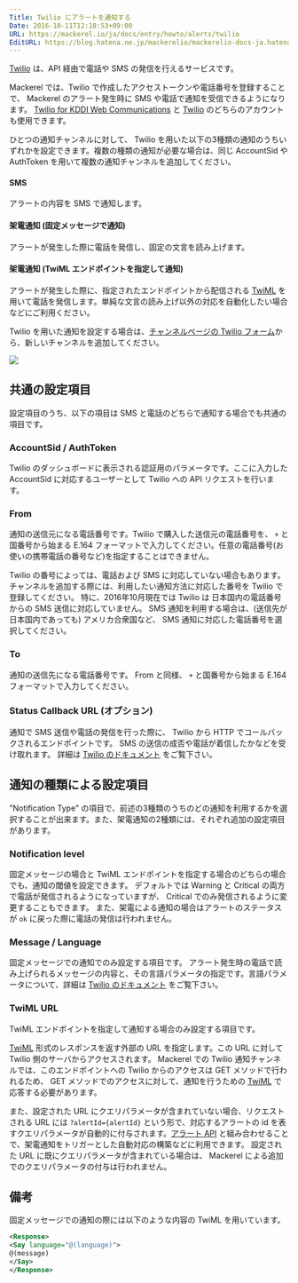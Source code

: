```yaml
---
Title: Twilio にアラートを通知する
Date: 2016-10-11T12:18:53+09:00
URL: https://mackerel.io/ja/docs/entry/howto/alerts/twilio
EditURL: https://blog.hatena.ne.jp/mackerelio/mackerelio-docs-ja.hatenablog.mackerel.io/atom/entry/10328749687188878378
---
```


[Twilio](http://twilio.kddi-web.com) は、API 経由で電話や SMS の発信を行えるサービスです。

Mackerel では、Twilio で作成したアクセストークンや電話番号を登録することで、 Mackerel のアラート発生時に SMS や電話で通知を受信できるようになります。
[Twilio for KDDI Web Communications](http://twilio.kddi-web.com) と [Twilio](https://www.twilio.com/) のどちらのアカウントも使用できます。

ひとつの通知チャンネルに対して、 Twilio を用いた以下の3種類の通知のうちいずれかを設定できます。複数の種類の通知が必要な場合は、同じ AccountSid や AuthToken を用いて複数の通知チャンネルを追加してください。

####  SMS

アラートの内容を SMS で通知します。

#### 架電通知 (固定メッセージで通知)

アラートが発生した際に電話を発信し、固定の文言を読み上げます。

#### 架電通知 (TwiML エンドポイントを指定して通知)

アラートが発生した際に、指定されたエンドポイントから配信される [TwiML](https://jp.twilio.com/docs/api/twiml) を用いて電話を発信します。単純な文言の読み上げ以外の対応を自動化したい場合などにご利用ください。

Twilio を用いた通知を設定する場合は、[チャンネルページの Twilio フォーム](https://mackerel.io/my/channels?new=twilio)から、新しいチャンネルを追加してください。

![](https://cdn-ak.f.st-hatena.com/images/fotolife/m/mackerelio/20161107/20161107180322.png)


## 共通の設定項目

設定項目のうち、以下の項目は SMS と電話のどちらで通知する場合でも共通の項目です。

### AccountSid / AuthToken

Twilio のダッシュボードに表示される認証用のパラメータです。ここに入力した AccountSid に対応するユーザーとして Twilio への API リクエストを行います。

### From

通知の送信元になる電話番号です。Twilio で購入した送信元の電話番号を、 `+` と国番号から始まる E.164 フォーマットで入力してください。任意の電話番号(お使いの携帯電話の番号など)を指定することはできません。

Twilio の番号によっては、電話および SMS に対応していない場合もあります。チャンネルを追加する際には、利用したい通知方法に対応した番号を Twilio で登録してください。
特に、2016年10月現在では Twilio は 日本国内の電話番号からの SMS 送信に対応していません。 SMS 通知を利用する場合は、(送信先が日本国内であっても) アメリカ合衆国など、 SMS 通知に対応した電話番号を選択してください。

### To

通知の送信先になる電話番号です。 From と同様、 `+` と国番号から始まる E.164 フォーマットで入力してください。

### Status Callback URL (オプション)

通知で SMS 送信や電話の発信を行った際に、 Twilio から HTTP でコールバックされるエンドポイントです。 SMS の送信の成否や電話が着信したかなどを受け取れます。
詳細は [Twilio のドキュメント](https://jp.twilio.com/docs/) をご覧下さい。

## 通知の種類による設定項目

"Notification Type" の項目で、前述の3種類のうちのどの通知を利用するかを選択することが出来ます。また、架電通知の2種類には、それぞれ追加の設定項目があります。

### Notification level

固定メッセージの場合と TwiML エンドポイントを指定する場合のどちらの場合でも、通知の閾値を設定できます。
デフォルトでは Warning と Critical の両方で電話が発信されるようになっていますが、 Critical でのみ発信されるように変更することもできます。
また、架電による通知の場合はアラートのステータスが `ok` に戻った際に電話の発信は行われません。

### Message / Language

固定メッセージでの通知でのみ設定する項目です。
アラート発生時の電話で読み上げられるメッセージの内容と、その言語パラメータの指定です。言語パラメータについて、詳細は [Twilio のドキュメント](https://jp.twilio.com/docs/api/twiml/say#attributes-language) をご覧下さい。

### TwiML URL

TwiML エンドポイントを指定して通知する場合のみ設定する項目です。

[TwiML](https://jp.twilio.com/docs/api/twiml) 形式のレスポンスを返す外部の URL を指定します。この URL に対して Twilio 側のサーバからアクセスされます。 Mackerel での Twilio 通知チャンネルでは、このエンドポイントへの Twilio からのアクセスは GET メソッドで行われるため、 GET メソッドでのアクセスに対して、通知を行うための [TwiML](https://jp.twilio.com/docs/api/twiml) で応答する必要があります。

また、設定された URL にクエリパラメータが含まれていない場合、リクエストされる URL には `?alertId={alertId}` という形で、対応するアラートの id を表すクエリパラメータが自動的に付与されます。[アラート API](https://mackerel.io/ja/api-docs/entry/alerts) と組み合わせることで、架電通知をトリガーとした自動対応の構築などに利用できます。
設定された URL に既にクエリパラメータが含まれている場合は、 Mackerel による追加でのクエリパラメータの付与は行われません。

## 備考

固定メッセージでの通知の際には以下のような内容の TwiML を用いています。

```xml
<Response>
<Say language="@(language)">
@(message)
</Say>
</Response>
```


